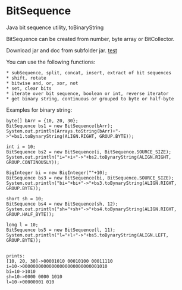 # BitSequence
Java bit sequence utility, toBinaryString

BitSequence can be created from number, byte array or BitCollector. 

Download jar and doc from subfolder jar.
[test](https://github.com/kssource/BitSequence/raw/master/README.md)

You can use the following functions:

	* subSequence, split, concat, insert, extract of bit sequences
	* shift, rotate
	* bitwise and, or, xor, not
	* set, clear bits
	* iterate over bit sequence, boolean or int, reverse iterator
	* get binary string, continuous or grouped to byte or half-byte 


Examples for binary string:

    byte[] bArr = {10, 20, 30};
    BitSequence bs1 = new BitSequence(bArr);
    System.out.println(Arrays.toString(bArr)+"->"+bs1.toBynaryString(ALIGN.RIGHT, GROUP.BYTE));

    int i = 10;
    BitSequence bs2 = new BitSequence(i, BitSequence.SOURCE_SIZE);
    System.out.println("i="+i+"->"+bs2.toBynaryString(ALIGN.RIGHT, GROUP.CONTINOUSLY));

    BigInteger bi = new BigInteger(""+10);
    BitSequence bs3 = new BitSequence(bi, BitSequence.SOURCE_SIZE);
    System.out.println("bi="+bi+"->"+bs3.toBynaryString(ALIGN.RIGHT, GROUP.BYTE));

    short sh = 10;
    BitSequence bs4 = new BitSequence(sh, 12);
    System.out.println("sh="+sh+"->"+bs4.toBynaryString(ALIGN.RIGHT, GROUP.HALF_BYTE));

    long l = 10;
    BitSequence bs5 = new BitSequence(l, 11);
    System.out.println("l="+l+"->"+bs5.toBynaryString(ALIGN.LEFT, GROUP.BYTE));


    prints:
    [10, 20, 30]->00001010 00010100 00011110
    i=10->00000000000000000000000000001010
    bi=10->1010
    sh=10->0000 0000 1010
    l=10->00000001 010



